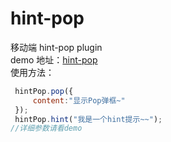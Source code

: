 # hint-pop
移动端 hint-pop plugin   
demo 地址：<a href="https://jiunacaikang.github.io/hint-pop/" target="_blank">hint-pop</a>   
使用方法：  
```javascript
 hintPop.pop({
     content:"显示Pop弹框~"
 });
 hintPop.hint("我是一个hint提示~~");  
//详细参数请看demo
